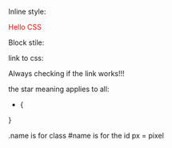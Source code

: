 Inline style:

<div style ="color: red"> Hello CSS </div>

Block stile:

<Style>
    div {
        background color: green;
    }
</Style>

link to css:

<link rel="stylesheet" href="style.css"> Always checking if the link works!!!

the star meaning applies to all:

- {

}

.name is for class
#name is for the id
px = pixel
